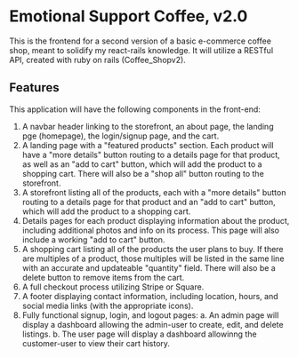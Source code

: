 # Emotional Support Coffee, v2.0

This is the frontend for a second version of a basic e-commerce coffee shop, meant to solidify my react-rails knowledge. It will utilize a RESTful API, created with ruby on rails (Coffee_Shopv2).

## Features

This application will have the following components in the front-end: 

1. A navbar header linking to the storefront, an about page, the landing pge (homepage), the login/signup page, and the cart. 
2. A landing page with a "featured products" section. Each product will have a "more details" button routing to a details page for that product, as well as an "add to cart" button, which will add the product to a shopping cart. There will also be a "shop all" button routing to the storefront.
3. A storefront listing all of the products, each with a "more details" button routing to a details page for that product and an "add to cart" button, which will add the product to a shopping cart.
4. Details pages for each product displaying information about the product, including additional photos and info on its process. This page will also include a working "add to cart" button.
5. A shopping cart listing all of the products the user plans to buy. If there are multiples of a product, those multiples will be listed in the same line with an accurate and updateable "quantity" field. There will also be a delete button to remove items from the cart. 
6. A full checkout process utilizing Stripe or Square. 
7. A footer displaying contact information, including location, hours, and social media links (with the appropriate icons). 
8. Fully functional signup, login, and logout pages:
    a. An admin page will display a dashboard allowing the admin-user to create, edit, and delete listings. 
    b. The user page will display a dashboard allowinng the customer-user to view their cart history. 